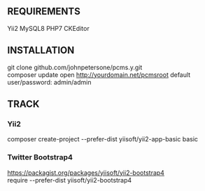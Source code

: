 REQUIREMENTS
------------

Yii2
MySQL8
PHP7
CKEditor

INSTALLATION
------------

git clone github.com/johnpetersone/pcms.y.git<BR>
composer update
open http://yourdomain.net/pcmsroot
default user/password: admin/admin

TRACK
-----

### Yii2
composer create-project --prefer-dist yiisoft/yii2-app-basic basic

### Twitter Bootstrap4
https://packagist.org/packages/yiisoft/yii2-bootstrap4<BR>
require --prefer-dist yiisoft/yii2-bootstrap4<BR>

